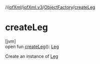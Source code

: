 //[iofXml](../../../index.md)/[iofXml.v3](../index.md)/[ObjectFactory](index.md)/[createLeg](create-leg.md)

# createLeg

[jvm]\
open fun [createLeg](create-leg.md)(): [Leg](../-leg/index.md)

Create an instance of [Leg](../-leg/index.md)
